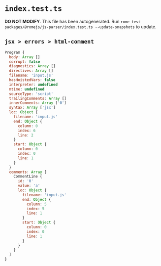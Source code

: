 # `index.test.ts`

**DO NOT MODIFY**. This file has been autogenerated. Run `rome test packages/@romejs/js-parser/index.test.ts --update-snapshots` to update.

## `jsx > errors > html-comment`

```javascript
Program {
  body: Array []
  corrupt: false
  diagnostics: Array []
  directives: Array []
  filename: 'input.js'
  hasHoistedVars: false
  interpreter: undefined
  mtime: undefined
  sourceType: 'script'
  trailingComments: Array []
  innerComments: Array ['0']
  syntax: Array ['jsx']
  loc: Object {
    filename: 'input.js'
    end: Object {
      column: 0
      index: 6
      line: 2
    }
    start: Object {
      column: 0
      index: 0
      line: 1
    }
  }
  comments: Array [
    CommentLine {
      id: '0'
      value: 'a'
      loc: Object {
        filename: 'input.js'
        end: Object {
          column: 5
          index: 5
          line: 1
        }
        start: Object {
          column: 0
          index: 0
          line: 1
        }
      }
    }
  ]
}
```
